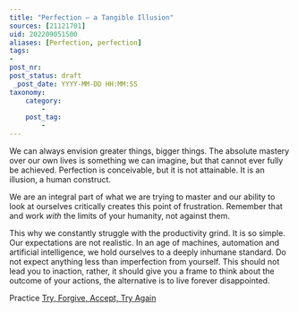 ```yaml
---
title: "Perfection – a Tangible Illusion"
sources: [21121701]
uid: 202209051500
aliases: [Perfection, perfection]
tags:
-
post_nr: 
post_status: draft
 _post_date: YYYY-MM-DD HH:MM:SS
taxonomy:
    category:
        -
    post_tag:
        -
---
```


We can always envision greater things, bigger things. The absolute mastery over our own lives is something we can imagine, but that cannot ever fully be achieved. Perfection is conceivable, but it is not attainable. It is an illusion, a human construct. 

We are an integral part of what we are trying to master and our ability to look at ourselves critically creates this point of frustration. Remember that and work *with* the limits of your humanity, not against them. 

This why we constantly struggle with the productivity grind. It is so simple. Our expectations are not realistic. In an age of machines, automation and artificial intelligence, we hold ourselves to a deeply inhumane standard. Do not expect anything less than imperfection from yourself. This should not lead you to inaction, rather, it should give you a frame to think about the outcome of your actions, the alternative is to live forever disappointed.

Practice [Try, Forgive, Accept, Try Again](try-forgive-accept-try.md)

